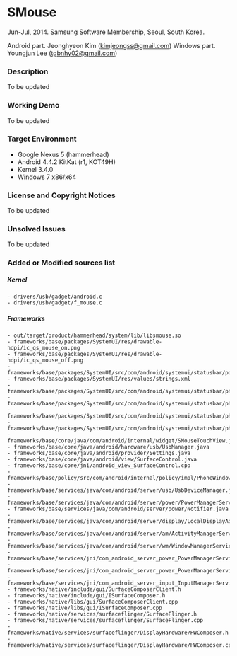 # SMouse

Jun-Jul, 2014.
Samsung Software Membership, Seoul, South Korea.

Android part. Jeonghyeon Kim (kimjeongss@gmail.com)
Windows part. Youngjun Lee (tgbnhy02@gmail.com)


### Description

To be updated


### Working Demo

To be updated


### Target Environment

- Google Nexus 5 (hammerhead)
- Android 4.4.2 KitKat (r1, KOT49H)
- Kernel 3.4.0
- Windows 7 x86/x64


### License and Copyright Notices

To be updated


### Unsolved Issues

To be updated


### Added or Modified sources list
##### Kernel
```
- drivers/usb/gadget/android.c
- drivers/usb/gadget/f_mouse.c
```

##### Frameworks
```
- out/target/product/hammerhead/system/lib/libsmouse.so
- frameworks/base/packages/SystemUI/res/drawable-hdpi/ic_qs_mouse_on.png
- frameworks/base/packages/SystemUI/res/drawable-hdpi/ic_qs_mouse_off.png
- frameworks/base/packages/SystemUI/src/com/android/systemui/statusbar/policy/MouseController.java
- frameworks/base/packages/SystemUI/res/values/strings.xml
- frameworks/base/packages/SystemUI/src/com/android/systemui/statusbar/phone/QuickSettings.java
- frameworks/base/packages/SystemUI/src/com/android/systemui/statusbar/phone/QuickSettingsModel.java
- frameworks/base/packages/SystemUI/src/com/android/systemui/statusbar/phone/PhoneStatusBar.java
- frameworks/base/packages/SystemUI/src/com/android/systemui/statusbar/phone/SettingsPanelView.java
- frameworks/base/core/java/com/android/internal/widget/SMouseTouchView.java
- frameworks/base/core/java/android/hardware/usb/UsbManager.java
- frameworks/base/core/java/android/provider/Settings.java
- frameworks/base/core/java/android/view/SurfaceControl.java
- frameworks/base/core/jni/android_view_SurfaceControl.cpp
- frameworks/base/policy/src/com/android/internal/policy/impl/PhoneWindowManager.java
- frameworks/base/services/java/com/android/server/usb/UsbDeviceManager.java
- frameworks/base/services/java/com/android/server/power/PowerManagerService.java
- frameworks/base/services/java/com/android/server/power/Notifier.java
- frameworks/base/services/java/com/android/server/display/LocalDisplayAdapter.java
- frameworks/base/services/java/com/android/server/am/ActivityManagerService.java
- frameworks/base/services/java/com/android/server/wm/WindowManagerService.java
- frameworks/base/services/jni/com_android_server_power_PowerManagerService.cpp
- frameworks/base/services/jni/com_android_server_power_PowerManagerService.h
- frameworks/base/services/jni/com_android_server_input_InputManagerService.cpp
- frameworks/native/include/gui/SurfaceComposerClient.h
- frameworks/native/include/gui/ISurfaceComposer.h
- frameworks/native/libs/gui/SurfaceComposerClient.cpp
- frameworks/native/libs/gui/ISurfaceComposer.cpp
- frameworks/native/services/surfaceflinger/SurfaceFlinger.h
- frameworks/native/services/surfaceflinger/SurfaceFlinger.cpp
- frameworks/native/services/surfaceflinger/DisplayHardware/HWComposer.h
- frameworks/native/services/surfaceflinger/DisplayHardware/HWComposer.cpp
```

